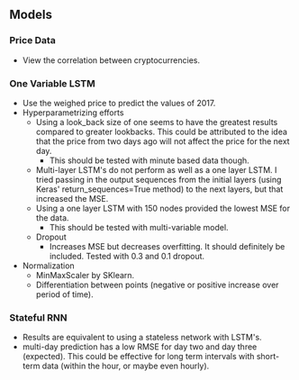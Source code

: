 ## Models 

### Price Data
  - View the correlation between cryptocurrencies. 

### One Variable LSTM

  - Use the weighed price to predict the values of 2017. 
  - Hyperparametrizing efforts
    - Using a look_back size of one seems to have the greatest results compared to greater lookbacks. This could be attributed to the idea that the price from two days ago will not affect the price for the next day. 
      - This should be tested with minute based data though. 
    - Multi-layer LSTM's do not perform as well as a one layer LSTM. I tried passing in the output sequences from the initial layers (using Keras' return_sequences=True method) to the next layers, but that increased the MSE. 
    - Using a one layer LSTM with 150 nodes provided the lowest MSE for the data. 
      - This should be tested with multi-variable model.  
    - Dropout 
      - Increases MSE but decreases overfitting. It should definitely be included. Tested with 0.3 and 0.1 dropout. 
  - Normalization 
    - MinMaxScaler by SKlearn. 
    - Differentiation between points (negative or positive increase over period of time).

### Stateful RNN
  - Results are equivalent to using a stateless network with LSTM's. 
  - multi-day prediction has a low RMSE for day two and day three (expected). This could be effective for long term intervals with short-term data (within the hour, or maybe even hourly). 